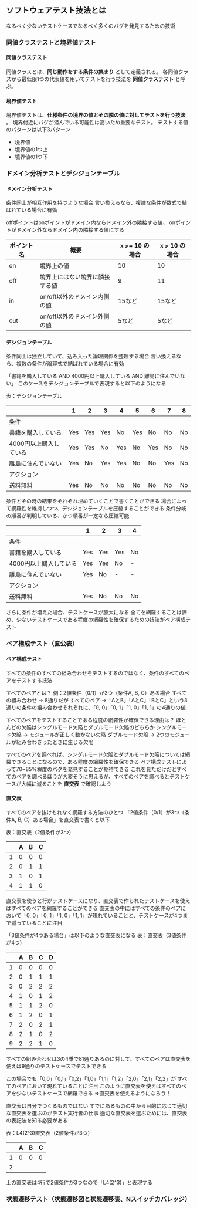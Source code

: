 ## ソフトウェアテスト技法とは
なるべく少ないテストケースでなるべく多くのバグを発見するための技術
### 同値クラステストと境界値テスト
#### 同値クラステスト
同値クラスとは、__同じ動作をする条件の集まり__ として定義される。
各同値クラスから最低限1つの代表値を用いてテストを行う技法を __同値クラステスト__ と呼ぶ。

#### 境界値テスト
境界値テストは、__仕様条件の境界の値とその隣の値に対してテストを行う技法__ 。
境界付近にバグが潜んでいる可能性は高いため重要なテスト。
テストする値のパターンは以下3パターン
- 境界値
- 境界値の1つ上
- 境界値の1つ下

### ドメイン分析テストとデシジョンテーブル
#### ドメイン分析テスト
条件同士が相互作用を持つような場合
言い換えるなら、複雑な条件が数式で結ばれている場合に有効

offポイントはonポイントがドメイン内ならドメイン外の隣接する値、
onポイントがドメイン外ならドメイン内の隣接する値にする

| ポイント名 | 概要                           | x >= 10 の場合 | x > 10 の場合 |
| ---------- | ------------------------------ | -------------- | ------------- |
| on         | 境界上の値                     | 10             | 10            |
| off        | 境界上にはない境界に隣接する値 | 9              | 11            |
| in         | on/off以外のドメイン内側の値   | 15など         | 15など        |
| out        | on/off以外のドメイン外側の値   | 5など          | 5など         |
 
#### デシジョンテーブル
条件同士は独立していて、込み入った論理関係を整理する場合
言い換えるなら、複数の条件が論理式で結ばれている場合に有効

「書籍を購入している AND 4000円以上購入している AND 離島に住んでいない」
このケースをデシジョンテーブルで表現すると以下のようになる

表：デシジョンテーブル

|                        | 1   | 2   | 3   | 4   | 5   | 6   | 7   | 8   |
| ---------------------- | --- | --- | --- | --- | --- | --- | --- | --- |
| 条件                   |     |     |     |     |     |     |     |     |
| 書籍を購入している     | Yes | Yes | Yes | No  | Yes | No  | No  | No  |
| 4000円以上購入している | Yes | Yes | No  | Yes | No  | Yes | No  | No  |
| 離島に住んでいない     | Yes | No  | Yes | Yes | No  | No  | Yes | No  |
| アクション             |     |     |     |     |     |     |     |     |
| 送料無料               | Yes | No  | No  | No  | No  | No  | No  | No  |

条件とその時の結果をそれぞれ埋めていくことで書くことができる
場合によって網羅性を維持しつつ、デシジョンテーブルを圧縮することができる
条件分岐の順番が判明している、かつ順番が一定なら圧縮可能

|                        | 1   | 2   | 3   | 4   |
| ---------------------- | --- | --- | --- | --- |
| 条件                   |     |     |     |     |
| 書籍を購入している     | Yes | Yes | Yes | No  |
| 4000円以上購入している | Yes | Yes | No  | -   |
| 離島に住んでいない     | Yes | No  | -   | -   |
| アクション             |     |     |     |     |
| 送料無料               | Yes | No  | No  | No  |

さらに条件が増えた場合、テストケースが膨大になる
全てを網羅することは諦め、少ないテストケースである程度の網羅性を確保するための技法がペア構成テスト

### ペア構成テスト（直公表）
#### ペア構成テスト
すべての条件のすべての組み合わせをテストするのではなく、条件のすべてのペアをテストする技法

すべてのペアとは？
例：2値条件（0/1）が3つ（条件A, B, C）ある場合
すべての組み合わせ → 8通りだが
すべてのペア →「AとB」「AとC」「BとC」という3通りの条件の組み合わせそれぞれに、「0, 0」「0, 1」「1, 0」「1, 1」の4通りの値

すべてのペアをテストすることである程度の網羅性が確保できる理由は？
ほとんどの欠陥はシングルモード欠陥とダブルモード欠陥のどちらか
シングルモード欠陥 → モジュールが正しく動かない欠陥
ダブルモード欠陥 → 2つのモジュールが組み合わさったときに生じる欠陥

すべてのペアを調べれば、シングルモード欠陥とダブルモード欠陥については網羅できることになるので、ある程度の網羅性を確保できる
ペア構成テストによって70~85%程度のバグを発見することが期待できる
これを見ただけだとすべてのペアを調べるほうが大変そうに思えるが、すべてのペアを調べるとテストケースが大幅に減ることを __直交表__ で確認しよう

#### 直交表
すべてのペアを抜けもれなく網羅する方法のひとつ
「2値条件（0/1）が3つ（条件A, B, C）ある場合」を直交表で書くと以下

表：直交表（2値条件が3つ） 

|     | A   | B   | C   |
| --- | --- | --- | --- |
| 1   | 0   | 0   | 0   |
| 2   | 0   | 1   | 1   |
| 3   | 1   | 0   | 1   |
| 4   | 1   | 1   | 0   |

直交表を使うと行がテストケースになり、直交表で作られたテストケースを使えばすべてのペアを網羅することができる
直交表の中にはすべての条件のペアにおいて「0, 0」「0, 1」「1, 0」「1, 1」が現れていることと、テストケースが4つまで減っていることに注目

「3値条件が4つある場合」は以下のような直交表になる
表：直交表（3値条件が4つ） 

|     | A   | B   | C   | D   |
| --- | --- | --- | --- | --- |
| 1   | 0   | 0   | 0   | 0   |
| 2   | 0   | 1   | 1   | 1   |
| 3   | 0   | 2   | 2   | 2   |
| 4   | 1   | 0   | 1   | 2   |
| 5   | 1   | 1   | 2   | 0   |
| 6   | 1   | 2   | 0   | 1   |
| 7   | 2   | 0   | 2   | 1   |
| 8   | 2   | 1   | 0   | 2   |
| 9   | 2   | 2   | 1   | 0   |

すべての組み合わせは3の4乗で81通りあるのに対して、すべてのペアは直交表を使えば9通りのテストケースでテストできる

この場合でも「0,0」「0,1」「0,2」「1,0」「1,1」「1,2」「2,0」「2,1」「2,2」が すべてのペアにおいて現れていることに注目
このように直交表を使えばすべてのペアを少ないテストケースで網羅できる
⇒直交表を使えるようになろう！

直交表は自分でつくるものではない
すでにあるものの中から目的に応じて適切な直交表を選ぶのがテスト実行者の仕事
適切な直交表を選ぶためには、直交表の表記法を知る必要がある

表：L4(2^3)直交表（2値条件が3つ）

|     | A   | B   | C   |
| --- | --- | --- | --- |
| 1   | 0   | 0   | 0   |
| 2   |     |     |     |


上の直交表は4行で2値条件が3つなので「L4(2^3)」と表現する

### 状態遷移テスト（状態遷移図と状態遷移表、Nスイッチカバレッジ）
